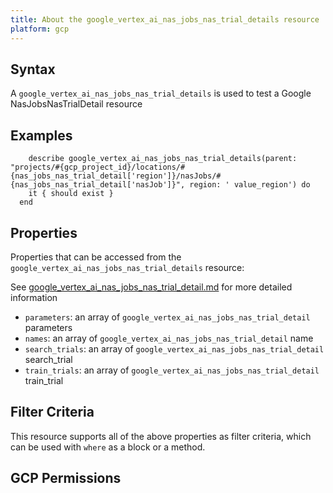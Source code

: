 ```yaml
---
title: About the google_vertex_ai_nas_jobs_nas_trial_details resource
platform: gcp
---
```


## Syntax
A `google_vertex_ai_nas_jobs_nas_trial_details` is used to test a Google NasJobsNasTrialDetail resource

## Examples
```
    describe google_vertex_ai_nas_jobs_nas_trial_details(parent: "projects/#{gcp_project_id}/locations/#{nas_jobs_nas_trial_detail['region']}/nasJobs/#{nas_jobs_nas_trial_detail['nasJob']}", region: ' value_region') do
    it { should exist }
  end
```

## Properties
Properties that can be accessed from the `google_vertex_ai_nas_jobs_nas_trial_details` resource:

See [google_vertex_ai_nas_jobs_nas_trial_detail.md](google_vertex_ai_nas_jobs_nas_trial_detail.md) for more detailed information
  * `parameters`: an array of `google_vertex_ai_nas_jobs_nas_trial_detail` parameters
  * `names`: an array of `google_vertex_ai_nas_jobs_nas_trial_detail` name
  * `search_trials`: an array of `google_vertex_ai_nas_jobs_nas_trial_detail` search_trial
  * `train_trials`: an array of `google_vertex_ai_nas_jobs_nas_trial_detail` train_trial

## Filter Criteria
This resource supports all of the above properties as filter criteria, which can be used
with `where` as a block or a method.

## GCP Permissions
